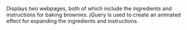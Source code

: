 Displays two webpages, both of which include the ingredients and instructions for baking brownies. jQuery is used to create an animated effect for expanding the ingredients and instructions.
